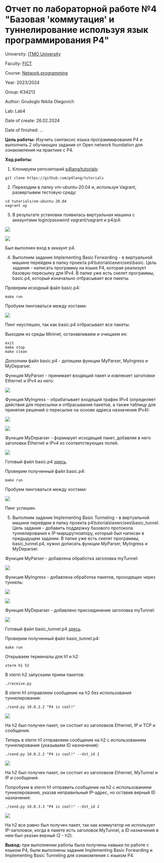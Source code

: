 # Отчет по лабораторной работе №4 "Базовая 'коммутация' и туннелирование используя язык программирования P4"

University: [ITMO University](https://itmo.ru/ru/)

Faculty: [FICT](https://fict.itmo.ru)

Course: [Network programming](https://itmo-ict-faculty.github.io/network-programming/)

Year: 2023/2024

Group: K34212

Author: Grudoglo Nikita Olegovich

Lab: Lab4

Date of create: 26.02.2024

Date of finished: ...

**Цель работы:** Изучить синтаксис языка программирования P4 и выполнить 2 обучающих задания от Open network foundation для ознакомления на практике с P4.

**Ход работы:**

1. Клонируем репозиторий [p4lang/tutorials](https://github.com/p4lang/tutorials):

```
git clone https://github.com/p4lang/tutorials
```

2. Переходим в папку vm-ubuntu-20.04 и, используя Vagrant, развертывем тестовую среду:

```
cd tutorials/vm-ubuntu-20.04
vagrant up
```

3. В результате установки появилась виртуальная машина с аккаунтами login/password vagrant/vagrant и p4/p4:

![](https://github.com/grudoglon/2023_2024-network_programming-k34212-grudoglo_n_o/blob/main/lab4/pictures/vm.png)

![](https://github.com/grudoglon/2023_2024-network_programming-k34212-grudoglo_n_o/blob/main/lab4/pictures/vm_login.png)

Был выполнен вход в аккаунт p4.

4. Выполним задание Implementing Basic Forwarding - в виртуальной машине перейдем в папку проекта p4\tutorials\exercises\basic. Цель задания - написать программу на языке P4, которая реализует базовую пересылку для IPv4. В папке уже есть скелет программы, basic.p4, который изначально отбрасывает все пакеты.

Проверим исходный файл basic.p4:

```
make run
```

Пробуем пинговаться между хостами:

![](https://github.com/grudoglon/2023_2024-network_programming-k34212-grudoglo_n_o/blob/main/lab4/pictures/ex1_ping1.png)

Пинг неуспешен, так как basic.p4 отбрасывает все пакеты.

Выходим из среды Mininet, останавливаем и очищаем ее:

```
exit
make stop
make clean
```

Дополним файл basic.p4 - допишем функции MyParser, MyIngress и MyDeparser.

Функция MyParser - принимает входящий пакет и извлекает заголовки Ethernet и IPv4 из него:

![](https://github.com/grudoglon/2023_2024-network_programming-k34212-grudoglo_n_o/blob/main/lab4/pictures/ex1_MyParser.png)

Функция MyIngress - обрабатывает входящий трафик IPv4 (определяет действия для пересылки и отбрасывания пакетов, а также таблицу для принятия решений о пересылке на основе адреса назначения IPv4):

![](https://github.com/grudoglon/2023_2024-network_programming-k34212-grudoglo_n_o/blob/main/lab4/pictures/ex1_MyIngress1.png)

![](https://github.com/grudoglon/2023_2024-network_programming-k34212-grudoglo_n_o/blob/main/lab4/pictures/ex1_MyIngress2.png)

Функция MyDeparser - формирует исходящий пакет, добавляя в него заголовки Ethernet и IPv4 из соответствующих полей.

![](https://github.com/grudoglon/2023_2024-network_programming-k34212-grudoglo_n_o/blob/main/lab4/pictures/ex1_MyDeparser.png)

Готовый файл basic.p4 [здесь](https://github.com/grudoglon/2023_2024-network_programming-k34212-grudoglo_n_o/blob/main/lab4/basic.p4).

Проверим полученный файл basic.p4:

```
make run
```

Пробуем пинговаться между хостами:

![](https://github.com/grudoglon/2023_2024-network_programming-k34212-grudoglo_n_o/blob/main/lab4/pictures/ex1_ping2.png)

Пинг успешен.

5. Выполним задание Implementing Basic Tunneling - в виртуальной машине перейдем в папку проекта p4\tutorials\exercises\basic_tunnel. Цель задания - добавить поддержку базового протокола туннелирования к IP-маршрутизатору, который был написан в предыдущем задании. В папке уже есть скелет программы, basic_tunnel.p4, нужно дописать функции MyParser, MyIngress и MyDeparser.

Функция MyParser - добавлена обработка заголовка myTunnel:

![](https://github.com/grudoglon/2023_2024-network_programming-k34212-grudoglo_n_o/blob/main/lab4/pictures/ex2_MyParser.png)

Функция MyIngress - добавлена обработка пакетов, проходящих через туннель:

![](https://github.com/grudoglon/2023_2024-network_programming-k34212-grudoglo_n_o/blob/main/lab4/pictures/ex2_MyIngress1.png)

![](https://github.com/grudoglon/2023_2024-network_programming-k34212-grudoglo_n_o/blob/main/lab4/pictures/ex2_MyIngress2.png)

Функция MyDeparser - добавлено присоединение заголовка myTunnel:

![](https://github.com/grudoglon/2023_2024-network_programming-k34212-grudoglo_n_o/blob/main/lab4/pictures/ex2_MyDeparser.png)

Готовый файл basic_tunnel.p4 [здесь](https://github.com/grudoglon/2023_2024-network_programming-k34212-grudoglo_n_o/blob/main/lab4/basic_tunnel.p4).

Проверим полученный файл basic_tunnel.p4:

```
make run
```

Открываем терминалы для h1 и h2:

```
xterm h1 h2
```

В xterm h2 запускаем прием пакетов:

```
./receive.py
```

В xterm h1 отправляем сообщение на h2 без использования туннелирования:

```
./send.py 10.0.2.2 "P4 is cool!"
```

![](https://github.com/grudoglon/2023_2024-network_programming-k34212-grudoglo_n_o/blob/main/lab4/pictures/ex2_check1.png)

На h2 был получен пакет, он состоит из заголовков Ethernet, IP и TCP и сообщения.

Теперь в xterm h1 отправляем сообщение на h2 с использованием туннелирования (указываем ID назначения):

```
./send.py 10.0.2.2 "P4 is cool!" --dst_id 2
```

![](https://github.com/grudoglon/2023_2024-network_programming-k34212-grudoglo_n_o/blob/main/lab4/pictures/ex2_check2.png)

На h2 был получен пакет, он состоит из заголовков Ethernet, MyTunnel и IP и сообщения.

Попробуем в xterm h1 отправить сообщение на h2 с использованием туннелирования, указав неправильный IP-адрес, но оставив верный ID назначения:

```
./send.py 10.0.3.3 "P4 is cool!" --dst_id 2
```

![](https://github.com/grudoglon/2023_2024-network_programming-k34212-grudoglo_n_o/blob/main/lab4/pictures/ex2_check3.png)

На h2 все равно был получен пакет, так как коммутатор не использует IP-заголовок, когда в пакете есть заголовок MyTunnel, а ID назначения в нем был указан верный (2 - h2).

**Вывод:** при выполнении работы была получены навыки по работе с языком P4, были выполнены задания Implementing Basic Forwarding и Implementing Basic Tunneling для ознакомления с языком P4.
